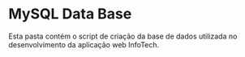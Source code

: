 # MySQL Data Base

Esta pasta contém o script de criação da base de dados utilizada no desenvolvimento da aplicação web InfoTech.
